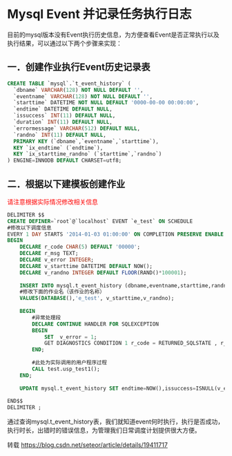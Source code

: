 # Mysql Event 并记录任务执行日志

目前的mysql版本没有Event执行历史信息，为方便查看Event是否正常执行以及执行结果，可以通过以下两个步骤来实现：

## 一．创建作业执行Event历史记录表
```sql
CREATE TABLE `mysql`.`t_event_history` (
  `dbname` VARCHAR(128) NOT NULL DEFAULT '',
  `eventname` VARCHAR(128) NOT NULL DEFAULT '',
  `starttime` DATETIME NOT NULL DEFAULT '0000-00-00 00:00:00',
  `endtime` DATETIME DEFAULT NULL,
  `issuccess` INT(11) DEFAULT NULL,
  `duration` INT(11) DEFAULT NULL,
  `errormessage` VARCHAR(512) DEFAULT NULL,
  `randno` INT(11) DEFAULT NULL,
  PRIMARY KEY (`dbname`,`eventname`,`starttime`),
  KEY `ix_endtime` (`endtime`),
  KEY `ix_starttime_randno` (`starttime`,`randno`)
) ENGINE=INNODB DEFAULT CHARSET=utf8;
```

## 二．根据以下建模板创建作业
<font color=red>请注意根据实际情况修改相关信息</font>
```sql
DELIMITER $$
CREATE DEFINER=`root`@`localhost` EVENT `e_test` ON SCHEDULE 
#修改以下调度信息
EVERY 1 DAY STARTS '2014-01-03 01:00:00' ON COMPLETION PRESERVE ENABLE DO 
BEGIN
	DECLARE r_code CHAR(5) DEFAULT '00000';
	DECLARE r_msg TEXT;
	DECLARE v_error INTEGER;
	DECLARE	v_starttime DATETIME DEFAULT NOW();
	DECLARE v_randno INTEGER DEFAULT FLOOR(RAND()*100001);
	
	INSERT INTO mysql.t_event_history (dbname,eventname,starttime,randno) 
	#修改下面的作业名（该作业的名称）
	VALUES(DATABASE(),'e_test', v_starttime,v_randno);	
	
	BEGIN
		#异常处理段
		DECLARE CONTINUE HANDLER FOR SQLEXCEPTION  
		BEGIN
			SET  v_error = 1;
			GET DIAGNOSTICS CONDITION 1 r_code = RETURNED_SQLSTATE , r_msg = MESSAGE_TEXT;
		END;
		
		#此处为实际调用的用户程序过程
		CALL test.usp_test1();
	END;
	
	UPDATE mysql.t_event_history SET endtime=NOW(),issuccess=ISNULL(v_error),duration=TIMESTAMPDIFF(SECOND,starttime,NOW()), errormessage=CONCAT('error=',r_code,', message=',r_msg),randno=NULL WHERE starttime=v_starttime AND randno=v_randno;
	
END$$
DELIMITER ;
```
通过查询mysql.t_event_history表，我们就知道event何时执行，执行是否成功，执行时长，出错时的错误信息，为管理我们日常调度计划提供很大方便。


转载 https://blog.csdn.net/seteor/article/details/19411717